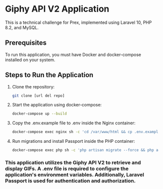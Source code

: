 # Giphy API V2 Application

This is a technical challenge for Prex, implemented using Laravel 10, PHP 8.2, and MySQL.

## Prerequisites

To run this application, you must have Docker and docker-compose installed on your system.

## Steps to Run the Application

1. Clone the repository:
   
   ```bash
   git clone [url del repo]

2. Start the application using docker-compose:

    ```bash
    docker-compose up --build

3. Copy the .env.example file to .env inside the Nginx container:

    ```bash
    docker-compose exec nginx sh -c 'cd /var/www/html && cp .env.example .env'

4. Run migrations and install Passport inside the PHP container:

    ```bash
    docker-compose exec php sh -c 'php artisan migrate --force && php artisan passport:install'


### This application utilizes the Giphy API V2 to retrieve and display GIFs. A .env file is required to configure the application's environment variables. Additionally, Laravel Passport is used for authentication and authorization.
